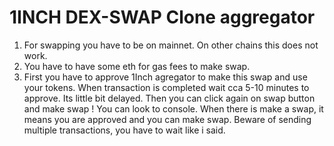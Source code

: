 <h1>1INCH DEX-SWAP Clone aggregator</h1>

<ol>
  <li>For swapping you have to be on mainnet. On other chains this does not work.</li>
  <li>You have to have some eth for gas fees to make swap.</li>
  <li>First you have to approve 1Inch agregator to make this swap and use your tokens. When transaction is completed wait cca 5-10 minutes to approve. Its little bit delayed. Then you can click again on swap button and make swap ! You can look to console. When there is make a swap, it means you are approved and you can make swap. Beware of sending multiple transactions, you have to wait like i said.</li>
</ol>
